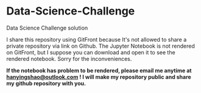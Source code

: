 # Data-Science-Challenge

Data Science Challenge solution

I share this repository using GitFront because It's not allowed to share a private repository via link on Github. The Jupyter Notebook is not rendered on GitFront, but I suppose you can download and open it to see the rendered notebook. Sorry for the inconveniences. 

**If the notebook has problem to be rendered, please email me anytime at hanyingshao@outlook.com ! I will make my repository public and share my github repository with you.**

